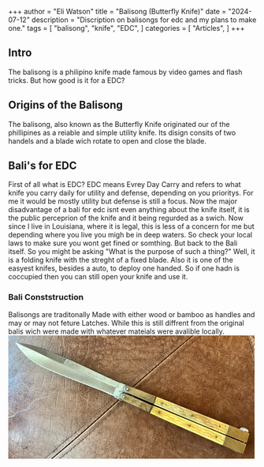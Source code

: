 +++
author = "Eli Watson"
title = "Balisong (Butterfly Knife)"
date = "2024-07-12"
description = "Discription on balisongs for edc and my plans to make one."
tags = [
    "balisong", "knife", "EDC",
]
categories = [
    "Articles",
]
+++

## Intro 
The balisong is a philipino knife made famous by video games and flash tricks. But how good is it for a EDC? 

## Origins of the Balisong
The balisong, also known as the Butterfly Knife originated our of the phillipines as a reiable and simple utility knife. Its disign consits of two handels and a blade wich rotate to open and close the blade. 

## Bali's for EDC
First of all what is EDC? EDC means Evrey Day Carry and refers to what knife you carry daily for utility and defense, depending on you prioritys. For me it would be mostly  utility but defense is still a focus. Now the major disadvantage of a bali for edc isnt even anything about the knife itself, it is the public perceprion of the knife and it being regurded as a swich. Now since I live in Louisiana, where it is legal, this is less of a concern for me but depending where you live you migh be in deep waters. So check your local laws to make sure you wont get fined or somthing. But back to the Bali itself. So you might be asking "What is the purpose of such a thing?" Well, it is a folding knife with the streght of a fixed blade. Also it is one of the easyest knifes, besides a auto, to deploy one handed. So if one hadn is coccupied then you can still open your knife and use it. 

### Bali Conststruction 
Balisongs are traditonally Made with either wood or bamboo as handles and may or may not feture Latches. While this is still diffrent from the original balis wich were made with whatever mateials were avalible locally.
<img src="./OGBali.jpg" width="500" height="250">                                            